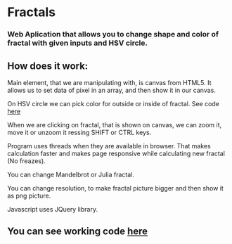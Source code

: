 # Fractals
### Web Aplication that allows you to change shape and color of fractal with given inputs and HSV circle.

## How does it work:
Main element, that we are manipulating with, is canvas from HTML5.
It allows us to set data of pixel in an array, and then show it in our canvas.

On HSV circle we can pick color for outside or inside of fractal. See code [here](https://github.com/qbabor4/HSV-circle-js)

When we are clicking on fractal, that is shown on canvas, we can zoom it, move it or unzoom it ressing SHIFT or CTRL keys.

Program uses threads when they are available in browser. That makes calculation faster and makes page responsive while calculating new fractal (No freazes).

You can change Mandelbrot or Julia fractal. 

You can change resolution, to make fractal picture bigger and then show it as png picture.

Javascript uses JQuery library.



## You can see working code [here](http://qbabor4.ct8.pl/fractals/fractals.html)
